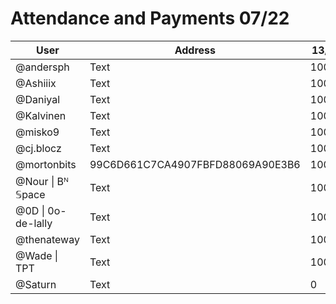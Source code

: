 # Attendance and Payments 07/22



| User | Address | 13/07 | 20/07| 
| -------- | -------- | -------- |------|
| @andersph  | Text     | 10000  | 10000|
| @Ashiiix     | Text     | 10000     | 0|
| @Daniyal     | Text     | 10000     | 10000|
| @Kalvinen     | Text     | 10000     | 10000|
| @misko9     | Text     | 10000     | 0|
| @cj.blocz     | Text     | 10000     | 10000|
| @mortonbits     | 99C6D661C7CA4907FBFD88069A90E3B6 | 10000     | 10000|
| @Nour \| Bᴺ 𝕊pace     | Text     | 10000     | 10000|
| @0D \| 0o-de-lally    | Text     | 10000     | 10000|
| @thenateway     | Text     | 10000     | 10000|
| @Wade \| TPT     | Text     | 10000     | 10000|
| @Saturn     | Text     | 0     | 10000|
